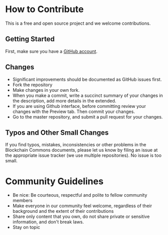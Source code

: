 # How to Contribute

This is a free and open source project and we welcome contributions.

## Getting Started

First, make sure you have a [GitHub account](https://github.com/signup/free).

## Changes
  * Significant improvements should be documented as GitHub issues first.
  * Fork the repository
  * Make changes in your own fork.
  * When you make a commit, write a succinct summary of your changes in the description, add more details in the extended.
  * If you are using Github interface, before committing review your changes with the Preview tab. Then commit your changes.
  * Go to the master repository, and submit a pull request for your changes.

  ## Typos and Other Small Changes

If you find typos, mistakes, inconsistencies or other problems in the Blockchain Commons documents, please let us know by filing an issue at the appropriate issue tracker (we use multiple repositories). No issue is too small.

# Community Guidelines

* Be nice: Be courteous, respectful and polite to fellow community members
* Make everyone in our community feel welcome, regardless of their background and the extent of their contributions
* Share only content that you own, do not share private or sensitive information, and don't break laws.
* Stay on topic

